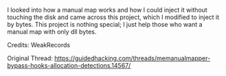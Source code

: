 I looked into how a manual map works and how I could inject it without touching the disk and came across this project, which I modified to inject it by bytes. This project is nothing special; I just help those who want a manual map with only dll bytes.

Credits: WeakRecords

Original Thread: https://guidedhacking.com/threads/memanualmapper-bypass-hooks-allocation-detections.14567/

